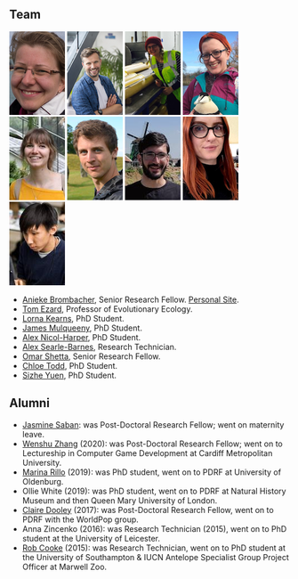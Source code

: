 ## Team

[![](/images/anieke_thumbnail.png)](https://www.southampton.ac.uk/oes/about/staff/jfab1c17.page "Anieke Brombacher ,Senior Research Fellow") 
[![](/images/tom_thumbnail.jpg)](https://www.southampton.ac.uk/oes/about/staff/te1e12.page "Tom Ezard, PI") 
[![](/images/lorna_thumbnail.png)](https://www.southampton.ac.uk/oes/postgraduate/research_students/lk2u16.page "Lorna Kearns, PhD Student") 
[![](/images/anh_thumbnail.png)](https://www.southampton.ac.uk/oes/postgraduate/research_students/anh1n18.page "Alex Nicol-Harper, PhD Student") 
[![](/images/jasmine_th.jpg)](https://www.southampton.ac.uk/biosci/about/staff/jms1r19.page "Jasmine Saban, Senior Research Fellow") 
[![](/images/asb_thumbnail.png)](https://www.southampton.ac.uk/oes/about/staff/cjsb1c17.page "Alex Searle-Barnes, Research Technician") 
[![](/images/omar_pic_thumb.jpg)](https://www.southampton.ac.uk/oes/about/staff/cjsb1c17.page "Omar Shetta, Senior Research Fellow") 
[![](/images/chloe_thumbnail.png)](https://www.southampton.ac.uk/oes/postgraduate/research_students/clct1n19.page "Chloe Todd, PhD Student") 
[![](/images/sizhe.jpeg)](https://www.southampton.ac.uk/oes/postgraduate/research_students/clct1n19.page "Sizhe Yuen, PhD Student") 


<!--- then keep all similar images on the same line --->

<!--- Some text as a test  E: t.ezard (at) soton.ac.uk.<\br>  T: [@tomezard](https://https://twitter.com/tomezard).  G: [Github](https://github.com/tomezard)  [Google Scholar](https://scholar.google.co.uk/citations?user=I18b4BYAAAAJ&hl=en) \I am an interested in how the structure of populations and communities interacts with environmental changes to determine ecological and evolutionary dynamics. To do this, I develop the interface between mathematical and statistical models and test them using data drawn from various modern and palaeontological systems. --->

- [Anieke Brombacher](https://www.southampton.ac.uk/oes/about/staff/jfab1c17.page), Senior Research Fellow. [Personal Site](https://aniekebrombacher.wordpress.com/).
- [Tom Ezard](https://www.southampton.ac.uk/oes/about/staff/te1e12.page), Professor of Evolutionary Ecology.
- [Lorna Kearns](https://www.southampton.ac.uk/oes/postgraduate/research_students/lk2u16.page), PhD Student.
- [James Mulqueeny](https://uk.linkedin.com/in/james-mulqueeney-92a6821bb), PhD Student.
- [Alex Nicol-Harper](https://www.southampton.ac.uk/oes/postgraduate/research_students/anh1n18.page), PhD Student.
- [Alex Searle-Barnes](https://www.southampton.ac.uk/oes/about/staff/cjsb1c17.page), Research Technician.
- [Omar Shetta](https://www.researchgate.net/profile/Omar_Shetta), Senior Research Fellow.
- [Chloe Todd](https://www.southampton.ac.uk/oes/postgraduate/research_students/clct1n19.page), PhD Student.
- [Sizhe Yuen](https://uk.linkedin.com/in/sizhe), PhD Student.

## Alumni
- [Jasmine Saban](https://www.southampton.ac.uk/biosci/about/staff/jms1r19.page): was Post-Doctoral Research Fellow; went on maternity leave.
- [Wenshu Zhang](https://uk.linkedin.com/in/wenshu-zhang-21138a83) (2020): was Post-Doctoral Research Fellow; went on to Lectureship in Computer Game Development at Cardiff Metropolitan University.
- [Marina Rillo](https://mcrillo.github.io/) (2019): was PhD student, went on to PDRF at University of Oldenburg.
- Ollie White (2019): was PhD student, went on to PDRF at Natural History Museum and then Queen Mary University of London.
- [Claire Dooley](https://www.southampton.ac.uk/geography/about/staff/cad1c14.page) (2017): was Post-Doctoral Research Fellow, went on to PDRF with the WorldPop group.
- Anna Zincenko (2016): was Research Technician (2015), went on to PhD student at the University of Leicester.
- [Rob Cooke](https://scholar.google.co.uk/citations?user=im7qCmwAAAAJ&hl=en) (2015): was Research Technician, went on to PhD student at the University of Southampton & IUCN Antelope Specialist Group Project Officer at Marwell Zoo.

